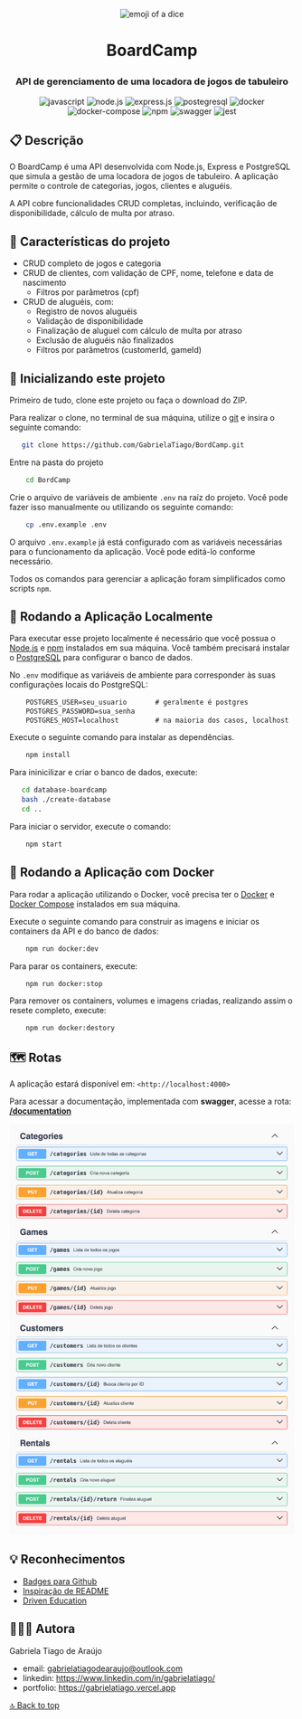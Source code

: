 <p align="center"><img src="https://images.emojiterra.com/google/android-12l/512px/1f3b2.png" height="80px" alt="emoji of a dice"/></p>

# <p align="center">BoardCamp</p>

### <p align="center">API de gerenciamento de uma locadora de jogos de tabuleiro</p>

<div align="center">
   <img src="https://img.shields.io/badge/JavaScript-F7DF1E?style=for-the-badge&logo=javascript&logoColor=black" alt="javascript" height="30px"/>
   <img src="https://img.shields.io/badge/Node.js-339933?style=for-the-badge&logo=nodedotjs&logoColor=white" alt="node.js" height="30px"/>
   <img src="https://img.shields.io/badge/Express.js-000000?style=for-the-badge&logo=express&logoColor=white" alt="express.js" height="30px"/>
   <img src="https://img.shields.io/badge/PostgreSQL-316192?style=for-the-badge&logo=postgresql&logoColor=white" alt="postegresql" height="30px">
    <img src="https://img.shields.io/badge/Docker-2496ED?style=for-the-badge&logo=docker&logoColor=white" alt="docker" height="30px">
    <img src="https://img.shields.io/badge/Docker%20Compose-2496ED?style=for-the-badge&logo=docker&logoColor=white" alt="docker-compose" alt="docker-compose" height="30px" />
   <img src="https://img.shields.io/badge/npm-CB3837?style=for-the-badge&logo=npm&logoColor=white" alt="npm" height="30px">
   <img src="https://img.shields.io/badge/Swagger-85EA2D?style=for-the-badge&logo=Swagger&logoColor=white" alt="swagger" height="30px">
    <img src="https://img.shields.io/badge/Jest-C21325?style=for-the-badge&logo=jest&logoColor=white" alt="jest" height="30px">
</div>

## :clipboard: Descrição

O BoardCamp é uma API desenvolvida com Node.js, Express e PostgreSQL que simula a gestão de uma locadora de jogos de tabuleiro. A aplicação permite o controle de categorias, jogos, clientes e aluguéis.

A API cobre funcionalidades CRUD completas, incluindo, verificação de disponibilidade, cálculo de multa por atraso.

<!-- 🎲 [**API Link**](https://link-to-somewhere.com) -->

## :bookmark_tabs: Características do projeto

-   CRUD completo de jogos e categoria
-   CRUD de clientes, com validação de CPF, nome, telefone e data de nascimento
    -   Filtros por parâmetros (cpf)
-   CRUD de aluguéis, com:
    -   Registro de novos aluguéis
    -   Validação de disponibilidade
    -   Finalização de aluguel com cálculo de multa por atraso
    -   Exclusão de aluguéis não finalizados
    -   Filtros por parâmetros (customerId, gameId)

## :rocket: Inicializando este projeto

Primeiro de tudo, clone este projeto ou faça o download do ZIP.

Para realizar o clone, no terminal de sua máquina, utilize o [git](https://git-scm.com/) e insira o seguinte comando:

```bash
   git clone https://github.com/GabrielaTiago/BordCamp.git
```

Entre na pasta do projeto

```bash
    cd BordCamp
```

Crie o arquivo de variáveis de ambiente `.env` na raíz do projeto. Você pode fazer isso manualmente ou utilizando os seguinte comando:

```bash
    cp .env.example .env
```

O arquivo `.env.example` já está configurado com as variáveis necessárias para o funcionamento da aplicação. Você pode editá-lo conforme necessário.

Todos os comandos para gerenciar a aplicação foram simplificados como scripts `npm`.

## 📍 Rodando a Aplicação Localmente

Para executar esse projeto localmente é necessário que você possua o [Node.js](https://nodejs.org/en/download) e [npm](https://www.npmjs.com/) instalados em sua máquina. Você também precisará instalar o [PostgreSQL](https://www.postgresql.org/download/) para configurar o banco de dados.

No `.env` modifique as variáveis de ambiente para corresponder às suas configurações locais do PostgreSQL:

```env
    POSTGRES_USER=seu_usuario       # geralmente é postgres
    POSTGRES_PASSWORD=sua_senha
    POSTGRES_HOST=localhost         # na maioria dos casos, localhost
```

Execute o seguinte comando para instalar as dependências.

```bash
    npm install
```

Para ininicilizar e criar o banco de dados, execute:

```Bash
   cd database-boardcamp
   bash ./create-database
   cd ..
```

Para iniciar o servidor, execute o comando:

```bash
    npm start
```

## 🐳 Rodando a Aplicação com Docker

Para rodar a aplicação utilizando o Docker, você precisa ter o [Docker](https://docs.docker.com/engine/install/) e [Docker Compose](https://docs.docker.com/compose/install/) instalados em sua máquina.

Execute o seguinte comando para construir as imagens e iniciar os containers da API e do banco de dados:

```bash
    npm run docker:dev
```

Para parar os containers, execute:

```bash
    npm run docker:stop
```

Para remover os containers, volumes e imagens criadas, realizando assim o resete completo, execute:

```bash
    npm run docker:destory
```

## :world_map: Rotas

A aplicação estará disponível em: `<http://localhost:4000>`

Para acessar a documentação, implementada com **swagger**, acesse a rota: [**/documentation**](http://localhost:4000/documentation)

![routes](assets/routes.png)

## :bulb: Reconhecimentos

-   [Badges para Github](https://github.com/alexandresanlim/Badges4-README.md-Profile#-database-)
-   [Inspiração de README](https://gist.github.com/luanalessa/7f98467a5ed62d00dcbde67d4556a1e4#file-readme-md)
-   [Driven Education](https://www.driven.com.br)

## 👩🏽‍💻 Autora

Gabriela Tiago de Araújo

-   email: <gabrielatiagodearaujo@outlook.com>
-   linkedin: <https://www.linkedin.com/in/gabrielatiago/>
-   portfolio: <https://gabrielatiago.vercel.app>

[🔝 Back to top](#boardcamp)
